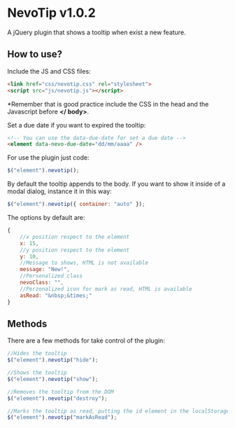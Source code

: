 NevoTip v1.0.2
================
A jQuery plugin that shows a tooltip when exist a new feature.


How to use?
-----------
Include the JS and CSS files:

```html
<link href="css/nevotip.css" rel="stylesheet">
<script src="js/nevotip.js"></script>
```
\*Remember that is good practice include the CSS in the head and the Javascript before **\</ body\>**.

Set a due date if you want to expired the tooltip:
```html
<!-- You can use the data-due-date for set a due date -->
<element data-nevo-due-date="dd/mm/aaaa" />
```
For use the plugin just code:
```javascript
$("element").nevotip();

```
By default the tooltip appends to the body. If you want to show it inside of a modal dialog, instance it in this way:
```javascript
$("element").nevotip({ container: "auto" });
```

The options by default are:
```javascript
{
	//x position respect to the element
	x: 15,
	//y position respect to the element
	y: 10,
	//Message to shows, HTML is not available
	message: "New!",
	//Personalized class
	nevoClass: "",
	//Perzonalized icon for mark as read, HTML is available
	asRead: "&nbsp;&times;"
}
```

Methods
-------
There are a few methods for take control of the plugin:

```javascript
//Hides the tooltip
$("element").nevotip("hide");

//Shows the tooltip
$("element").nevotip("show");

//Removes the tooltip from the DOM
$("element").nevotip("destroy");

//Marks the tooltip as read, putting the id element in the localStorage
$("element").nevotip("markAsRead");
```
